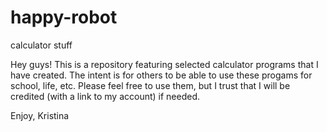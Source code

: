 # happy-robot
calculator stuff

Hey guys! This is a repository featuring selected calculator programs that I have created. The intent is for others to be able to use these progams for school, life, etc. Please feel free to use them, but I trust that I will be credited (with a link to my account) if needed.

Enjoy, Kristina

